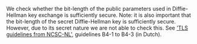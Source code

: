 We check whether the bit-length of the public parameters used in Diffie-Hellman key exchange is sufficiently secure. Note: it is also important that the bit-length of the secret Diffie-Hellman key is sufficiently secure. However, due to its secret nature we are not able to check this. See ['TLS guidelines from NCSC-NL'](https://www.ncsc.nl/actueel/whitepapers/ict-beveiligingsrichtlijnen-voor-transport-layer-security-tls.html), guidelines B4-1 to B4-3 (in Dutch).
